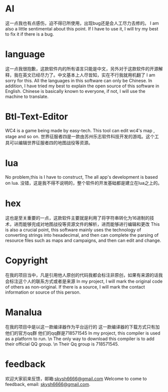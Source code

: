 # AI
这一点我也有点感伤，迫不得已所使用，出现bug还是会人工尽力去修的。
I am also a little sentimental about this point. If I have to use it, I will try my best to fix it if there is a bug.
# language
这一点我很抱歉，这款软件内的所有语言只能是中文，另外对于这款软件的开源解释，我在英文已经尽力了。中文基本上人尽皆知，实在不行我就用机翻了
I am sorry for this. All the languages in this software can only be Chinese. In addition, I have tried my best to explain the open source of this software in English. Chinese is basically known to everyone, if not, I will use the machine to translate.
# Btl-Text-Editor
WC4 is a game being made by easy-tech. This tool can edit wc4's map , stage and so on. 
世界征服者四是一款由苏州乐志软件科技开发的游戏。这个工具可以编辑世界征服者四的地图战役等资源。
# lua
No problem,this is I have to construct, The all app's development is based on lua.
没错，这是我不得不说明的，整个软件的开发基础都是建立在lua之上的。
# hex
这也是至关重要的一点，这款软件主要就是利用了将字符串转化为16进制的技术，进而能够完成对地图战役等资源文件的解析，进而能够进行编辑和更改
This is also a crucial point, this software mainly uses the technology of converting strings into hexadecimal, and then can complete the parsing of resource files such as maps and campaigns, and then can edit and change.
# Copyright
在我的项目当中，凡是引用他人原创的代码我都会标注非原创，如果有来源的话我会标注这个人的联系方式或者是来源
In my project, I will mark the original code of others as non-original. If there is a source, I will mark the contact information or source of this person.
# Manalua
在我的项目中是以这一款编译器作为平台运行的
这一款编译器的下载方式只有加他们的官方qq群
他们的qq群是718571545
In my project, this compiler is used as a platform to run. \n The only way to download this compiler is to add their official QQ group. \n Their Qq group is 718571545.
# feedback
欢迎大家前来反馈，邮箱:skysh6666@gmail.com
Welcome to come to feedback, email: skysh6666@gmail.com.
